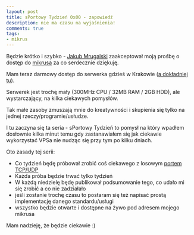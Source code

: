 ```yaml
---
layout: post
title: sPortowy Tydzień 0x00 - zapowiedź
description: nie ma czasu na wyjaśnienia!
comments: true
tags:
- mikrus
---
```


Będzie krótko i szybko - [Jakub Mrugalski](http://mrugalski.pl) zaakceptował
moją prośbę o dostęp do [mikrusa](http://mikr.us) za co serdecznie dziękuję.


Mam teraz darmowy dostęp do serwerka gdzieś w Krakowie
([a dokładniej tu](https://www.facebook.com/HackerspaceKrakow/)).


Serwerek jest trochę mały (300MHz CPU / 32MB RAM / 2GB HDD),
ale wystarczający, na kilka ciekawych pomysłów.


Tak małe zasoby zmuszają mnie do kreatywności i skupienia się
tylko na jednej rzeczy/programie/usłudze.


I tu zaczyna się ta seria - sPortowy Tydzień to pomysł na który wpadłem
dosłownie kilka minut temu gdy zastanawiałem się jak ciekawie wykorzystać
VPSa nie nudząc się przy tym po kilku dniach.


Oto zasady tej serii:
  - Co tydzień będę próbował zrobić coś ciekawego z losowym
[portem TCP/UDP](https://en.wikipedia.org/wiki/List_of_TCP_and_UDP_port_numbers)
  - Każda próba będzie trwać tylko tydzień
  - W każdą niedzielę będę publikował podsumowanie tego, co udało mi
  się zrobić a co nie zadziałało
  - jeśli zostanie trochę czasu to postaram się też napisać prostą
  implementację danego standardu/usługi
  - wszystko będzie otwarte i dostępne na żywo pod adresem mojego mikrusa


Mam nadzieję, że będzie ciekawie :)
